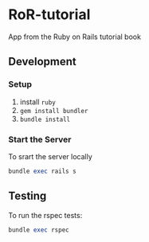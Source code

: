 # RoR-tutorial
App from the Ruby on Rails tutorial book

## Development

### Setup

1. install `ruby`
2. `gem install bundler`
3. `bundle install`

### Start the Server

To srart the server locally
```ruby
bundle exec rails s
```

## Testing

To run the rspec tests:

```ruby 
bundle exec rspec
```